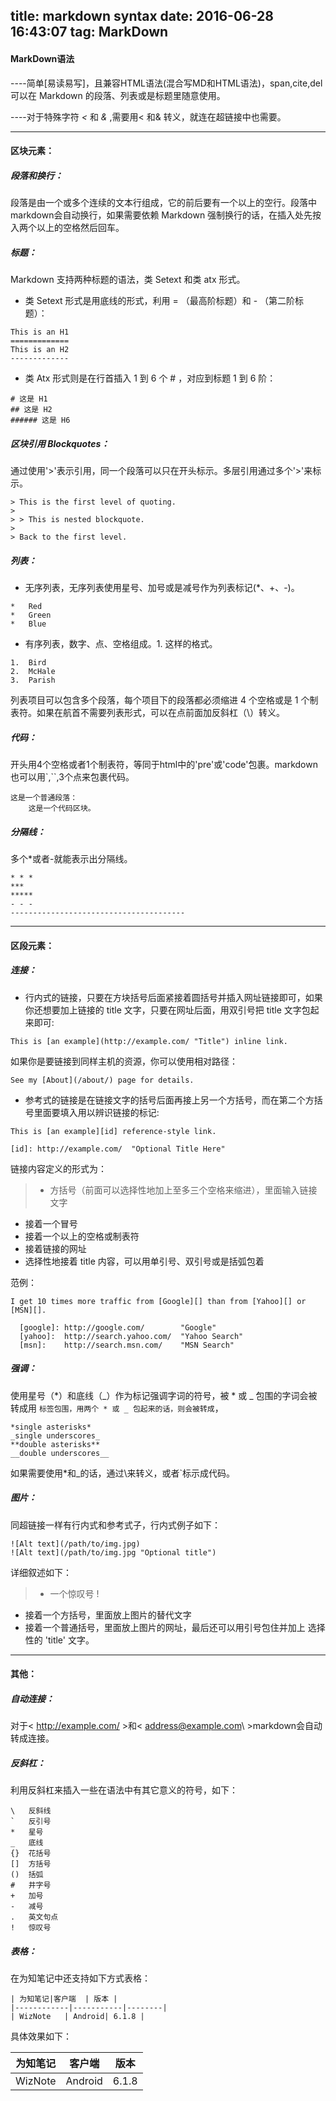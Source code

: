 title: markdown syntax
date: 2016-06-28 16:43:07
tag: MarkDown
---
#### MarkDown语法

----简单[易读易写]，且兼容HTML语法(混合写MD和HTML语法)，span,cite,del可以在 Markdown 的段落、列表或是标题里随意使用。

----对于特殊字符 *<* 和 *&* ,需要用< 和& 转义，就连在超链接中也需要。

****

<!-- more -->

####  区块元素：


##### 段落和换行：

段落是由一个或多个连续的文本行组成，它的前后要有一个以上的空行。段落中markdown会自动换行，如果需要依赖 Markdown 强制换行的话，在插入处先按入两个以上的空格然后回车。

##### 标题：

Markdown 支持两种标题的语法，类 Setext 和类 atx 形式。
* 类 Setext 形式是用底线的形式，利用 = （最高阶标题）和 - （第二阶标题）：

```
This is an H1
=============
This is an H2
-------------
```

* 类 Atx 形式则是在行首插入 1 到 6 个 # ，对应到标题 1 到 6 阶：

```
# 这是 H1
## 这是 H2
###### 这是 H6
```

##### 区块引用 Blockquotes：

通过使用'>'表示引用，同一个段落可以只在开头标示。多层引用通过多个'>'来标示。

```
> This is the first level of quoting.
>
> > This is nested blockquote.
>
> Back to the first level.
```

##### 列表：

* 无序列表，无序列表使用星号、加号或是减号作为列表标记(*、+、-)。

```
*   Red
*   Green
*   Blue
```

* 有序列表，数字、点、空格组成。1. 这样的格式。

```
1.  Bird
2.  McHale
3.  Parish
```

列表项目可以包含多个段落，每个项目下的段落都必须缩进 4 个空格或是 1 个制表符。如果在航首不需要列表形式，可以在点前面加反斜杠（\）转义。

##### 代码：

开头用4个空格或者1个制表符，等同于html中的'pre'或'code'包裹。markdown也可以用`,``,3个点来包裹代码。

```
这是一个普通段落：
    这是一个代码区块。
```

##### 分隔线：

多个*或者-就能表示出分隔线。

```
* * *
***
*****
- - -
---------------------------------------
```

---------

#### 区段元素：

##### 连接：

* 行内式的链接，只要在方块括号后面紧接着圆括号并插入网址链接即可，如果你还想要加上链接的 title 文字，只要在网址后面，用双引号把 title 文字包起来即可:

`This is [an example](http://example.com/ "Title") inline link.`

如果你是要链接到同样主机的资源，你可以使用相对路径：

`See my [About](/about/) page for details.`

* 参考式的链接是在链接文字的括号后面再接上另一个方括号，而在第二个方括号里面要填入用以辨识链接的标记:

`This is [an example][id] reference-style link.`

`[id]: http://example.com/  "Optional Title Here"`

链接内容定义的形式为：

>* 方括号（前面可以选择性地加上至多三个空格来缩进），里面输入链接文字
* 接着一个冒号
* 接着一个以上的空格或制表符
* 接着链接的网址
* 选择性地接着 title 内容，可以用单引号、双引号或是括弧包着

范例：

```
I get 10 times more traffic from [Google][] than from [Yahoo][] or [MSN][].

  [google]: http://google.com/        "Google"
  [yahoo]:  http://search.yahoo.com/  "Yahoo Search"
  [msn]:    http://search.msn.com/    "MSN Search"
```

##### 强调：

使用星号（*）和底线（_）作为标记强调字词的符号，被 * 或 _ 包围的字词会被转成用 `` 标签包围，用两个 * 或 _ 包起来的话，则会被转成 ``，

```
*single asterisks*
_single underscores_
**double asterisks**
__double underscores__
```

如果需要使用\*和\_的话，通过\来转义，或者`标示成代码。

##### 图片：

同超链接一样有行内式和参考式子，行内式例子如下：

```
![Alt text](/path/to/img.jpg)
![Alt text](/path/to/img.jpg "Optional title")
```

详细叙述如下：

>* 一个惊叹号 !
* 接着一个方括号，里面放上图片的替代文字
* 接着一个普通括号，里面放上图片的网址，最后还可以用引号包住并加上 选择性的 'title' 文字。

----------

#### 其他：


##### 自动连接：

对于< http://example.com/ >和< address@example.com\ >markdown会自动转成连接。

##### 反斜杠：

利用反斜杠来插入一些在语法中有其它意义的符号，如下：

```
\   反斜线
`   反引号
*   星号
_   底线
{}  花括号
[]  方括号
()  括弧
#   井字号
+   加号
-   减号
.   英文句点
!   惊叹号
```

##### 表格：

在为知笔记中还支持如下方式表格：

```
| 为知笔记|客户端  | 版本 |
|------------|-----------|--------|
| WizNote   | Android| 6.1.8 |
```

具体效果如下：

| 为知笔记|客户端  | 版本 |
|------------|-----------|--------|
| WizNote   | Android| 6.1.8 |









